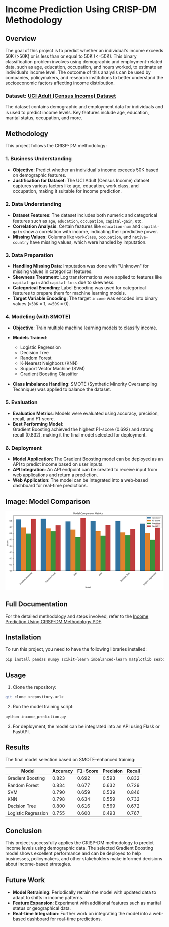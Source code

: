 # Income Prediction Using CRISP-DM Methodology

## Overview
The goal of this project is to predict whether an individual's income exceeds 50K (>50K) or is less than or equal to 50K (<=50K). This binary classification problem involves using demographic and employment-related data, such as age, education, occupation, and hours worked, to estimate an individual’s income level. The outcome of this analysis can be used by companies, policymakers, and research institutions to better understand the socioeconomic factors affecting income distribution.

### Dataset: [UCI Adult (Census Income) Dataset](https://archive.ics.uci.edu/dataset/2/adult)

The dataset contains demographic and employment data for individuals and is used to predict income levels. Key features include age, education, marital status, occupation, and more.

## Methodology

This project follows the CRISP-DM methodology:

### 1. Business Understanding
- **Objective**: Predict whether an individual's income exceeds 50K based on demographic features.
- **Justification for Dataset**: The UCI Adult (Census Income) dataset captures various factors like age, education, work class, and occupation, making it suitable for income prediction.

### 2. Data Understanding
- **Dataset Features**: The dataset includes both numeric and categorical features such as `age`, `education`, `occupation`, `capital-gain`, etc.
- **Correlation Analysis**: Certain features like `education-num` and `capital-gain` show a correlation with income, indicating their predictive power.
- **Missing Values**: Columns like `workclass`, `occupation`, and `native-country` have missing values, which were handled by imputation.

### 3. Data Preparation
- **Handling Missing Data**: Imputation was done with "Unknown" for missing values in categorical features.
- **Skewness Treatment**: Log transformations were applied to features like `capital-gain` and `capital-loss` due to skewness.
- **Categorical Encoding**: Label Encoding was used for categorical features to prepare them for machine learning models.
- **Target Variable Encoding**: The target `income` was encoded into binary values (`>50K` = 1, `<=50K` = 0).

### 4. Modeling (with SMOTE)
- **Objective**: Train multiple machine learning models to classify income.
- **Models Trained**:
  - Logistic Regression
  - Decision Tree
  - Random Forest
  - K-Nearest Neighbors (KNN)
  - Support Vector Machine (SVM)
  - Gradient Boosting Classifier

- **Class Imbalance Handling**: SMOTE (Synthetic Minority Oversampling Technique) was applied to balance the dataset.

### 5. Evaluation
- **Evaluation Metrics**: Models were evaluated using accuracy, precision, recall, and F1-score.
- **Best Performing Model**:  
  Gradient Boosting achieved the highest F1-score (0.692) and strong recall (0.832), making it the final model selected for deployment.

### 6. Deployment
- **Model Application**: The Gradient Boosting model can be deployed as an API to predict income based on user inputs.
- **API Integration**: An API endpoint can be created to receive input from web applications and return a prediction.
- **Web Application**: The model can be integrated into a web-based dashboard for real-time predictions.

## Image: Model Comparison

![Model Comparison](https://github.com/Geo-y20/Income_Prediction_Using_CRISP_DM_Methodology/blob/main/Model%20Comparison.png)

## Full Documentation

For the detailed methodology and steps involved, refer to the [Income Prediction Using CRISP-DM Methodology PDF](assets/documents/Income_Prediction_Using_CRISP-DM_Methodology.pdf).

## Installation

To run this project, you need to have the following libraries installed:

```bash
pip install pandas numpy scikit-learn imbalanced-learn matplotlib seaborn
```

## Usage

1. Clone the repository:

```bash
git clone <repository-url>
```

2. Run the model training script:

```bash
python income_prediction.py
```

3. For deployment, the model can be integrated into an API using Flask or FastAPI.

## Results

The final model selection based on SMOTE-enhanced training:

| Model             | Accuracy | F1-Score | Precision | Recall |
|-------------------|----------|----------|-----------|--------|
| Gradient Boosting | 0.823    | 0.692    | 0.593     | 0.832  |
| Random Forest     | 0.834    | 0.677    | 0.632     | 0.729  |
| SVM               | 0.790    | 0.659    | 0.539     | 0.846  |
| KNN               | 0.798    | 0.634    | 0.559     | 0.732  |
| Decision Tree     | 0.800    | 0.616    | 0.569     | 0.672  |
| Logistic Regression| 0.755   | 0.600    | 0.493     | 0.767  |

## Conclusion

This project successfully applies the CRISP-DM methodology to predict income levels using demographic data. The selected Gradient Boosting model shows excellent performance and can be deployed to help businesses, policymakers, and other stakeholders make informed decisions about income-based strategies.

## Future Work

- **Model Retraining**: Periodically retrain the model with updated data to adapt to shifts in income patterns.
- **Feature Expansion**: Experiment with additional features such as marital status or geographical data.
- **Real-time Integration**: Further work on integrating the model into a web-based dashboard for real-time predictions.
